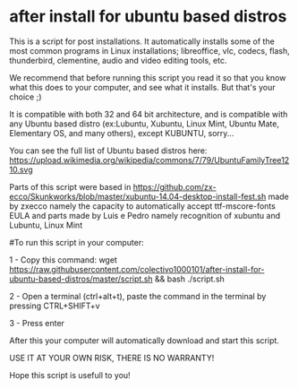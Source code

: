 # after install for ubuntu based distros
This is a script for post installations. It automatically installs some of the most common programs in Linux installations; libreoffice, vlc, codecs, flash, thunderbird, clementine, audio and video editing tools, etc.

We recommend that before running this script you read it so that you know what this does to your computer, and see what it installs. But that's your choice ;)                                   

It is compatible with both 32 and 64 bit architecture, and is compatible with any Ubuntu based distro (ex:Lubuntu, Xubuntu, Linux Mint, Ubuntu Mate, Elementary OS, and many others), except KUBUNTU, sorry...

You can see the full list of Ubuntu based distros here: 
https://upload.wikimedia.org/wikipedia/commons/7/79/UbuntuFamilyTree1210.svg
 
Parts of this script were based in  https://github.com/zx-ecco/Skunkworks/blob/master/xubuntu-14.04-desktop-install-fest.sh
made by zxecco namely the capacity to automatically accept ttf-mscore-fonts EULA and parts made by Luis e Pedro namely recognition of xubuntu and Lubuntu, Linux Mint


#To run this script in your computer:

1 - Copy this command:
wget https://raw.githubusercontent.com/colectivo1000101/after-install-for-ubuntu-based-distros/master/script.sh && bash ./script.sh

2 - Open a terminal (ctrl+alt+t), paste the command in the terminal by pressing CTRL+SHIFT+v

3 - Press enter

After this your computer will automatically download and start this script.

USE IT AT YOUR OWN RISK, THERE IS NO WARRANTY!

Hope this script is usefull to you! 
